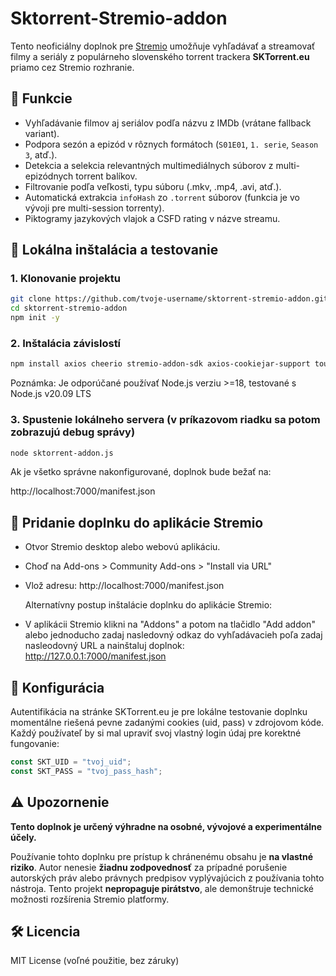 # Sktorrent-Stremio-addon

Tento neoficiálny doplnok pre [Stremio](https://www.stremio.com/) umožňuje vyhľadávať a streamovať filmy a seriály z populárneho slovenského torrent trackera **SKTorrent.eu** priamo cez Stremio rozhranie.

## 🔧 Funkcie

- Vyhľadávanie filmov aj seriálov podľa názvu z IMDb (vrátane fallback variant).
- Podpora sezón a epizód v rôznych formátoch (`S01E01`, `1. serie`, `Season 3`, atď.).
- Detekcia a selekcia relevantných multimediálnych súborov z multi-epizódnych torrent balíkov.
- Filtrovanie podľa veľkosti, typu súboru (.mkv, .mp4, .avi, atď.).
- Automatická extrakcia `infoHash` zo `.torrent` súborov (funkcia je vo vývoji pre multi-session torrenty).
- Piktogramy jazykových vlajok a CSFD rating v názve streamu.

## 🧪 Lokálna inštalácia a testovanie

### 1. Klonovanie projektu
```bash
git clone https://github.com/tvoje-username/sktorrent-stremio-addon.git
cd sktorrent-stremio-addon
npm init -y
```

### 2. Inštalácia závislostí

```bash
npm install axios cheerio stremio-addon-sdk axios-cookiejar-support tough-cookie bncode entities parse-torrent-file
```

Poznámka: Je odporúčané používať Node.js verziu >=18, testované s Node.js v20.09 LTS

### 3. Spustenie lokálneho servera (v príkazovom riadku sa potom zobrazujú debug správy)
```bash
node sktorrent-addon.js
```

Ak je všetko správne nakonfigurované, doplnok bude bežať na:

http://localhost:7000/manifest.json

## 🔗 Pridanie doplnku do aplikácie Stremio

- Otvor Stremio desktop alebo webovú aplikáciu.
- Choď na Add-ons > Community Add-ons > "Install via URL"
- Vlož adresu: http://localhost:7000/manifest.json

  Alternatívny postup inštalácie doplnku do aplikácie Stremio:
- V aplikácii Stremio klikni na "Addons" a potom na tlačidlo "Add addon" alebo jednoducho zadaj nasledovný odkaz do vyhľadávacieh poľa zadaj nasleodovný URL a nainštaluj doplnok: http://127.0.0.1:7000/manifest.json

## 📁 Konfigurácia

Autentifikácia na stránke SKTorrent.eu je pre lokálne testovanie doplnku momentálne riešená pevne zadanými cookies (uid, pass) v zdrojovom kóde. Každý používateľ by si mal upraviť svoj vlastný login údaj pre korektné fungovanie:
```js
const SKT_UID = "tvoj_uid";
const SKT_PASS = "tvoj_pass_hash";
```

## ⚠️ Upozornenie

**Tento doplnok je určený výhradne na osobné, vývojové a experimentálne účely.**

Používanie tohto doplnku pre prístup k chránenému obsahu je **na vlastné riziko**.
Autor nenesie **žiadnu zodpovednosť** za prípadné porušenie autorských práv alebo právnych predpisov vyplývajúcich z používania tohto nástroja.
Tento projekt **nepropaguje pirátstvo**, ale demonštruje technické možnosti rozšírenia Stremio platformy.

## 🛠 Licencia

MIT License (voľné použitie, bez záruky)
